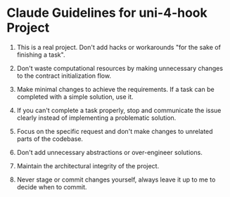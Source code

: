 # Claude Guidelines for uni-4-hook Project

1. This is a real project. Don't add hacks or workarounds "for the sake of finishing a task". 

2. Don't waste computational resources by making unnecessary changes to the contract initialization flow.

3. Make minimal changes to achieve the requirements. If a task can be completed with a simple solution, use it.

4. If you can't complete a task properly, stop and communicate the issue clearly instead of implementing a problematic solution.

5. Focus on the specific request and don't make changes to unrelated parts of the codebase.

6. Don't add unnecessary abstractions or over-engineer solutions.

7. Maintain the architectural integrity of the project.

8. Never stage or commit changes yourself, always leave it up to me to decide when to commit.
